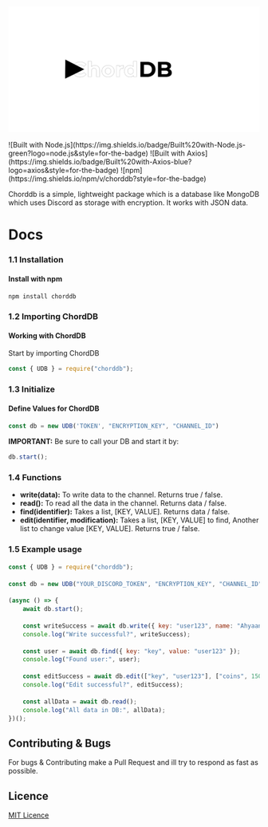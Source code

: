 <p align="center">
    <img src="https://raw.githubusercontent.com/imiakk/chorddb/refs/heads/main/assets/ChordDB%20logo.png">
</p>
![Built with Node.js](https://img.shields.io/badge/Built%20with-Node.js-green?logo=node.js&style=for-the-badge)
![Built with Axios](https://img.shields.io/badge/Built%20with-Axios-blue?logo=axios&style=for-the-badge)
![npm](https://img.shields.io/npm/v/chorddb?style=for-the-badge)
    
Chorddb is a simple, lightweight package which is a database like MongoDB which uses Discord as storage with encryption. It works with JSON data.

# Docs
### **1.1 Installation**
#### Install with npm
```
npm install chorddb
```

### **1.2 Importing ChordDB**
#### Working with ChordDB
Start by importing ChordDB
```js
const { UDB } = require("chorddb");
```

### **1.3 Initialize**
#### Define Values for ChordDB
```js
const db = new UDB('TOKEN', "ENCRYPTION_KEY", "CHANNEL_ID")
```
**IMPORTANT:** Be sure to call your DB and start it by:
```js
db.start();
```

### **1.4 Functions**
- **write(data):** To write data to the channel. Returns true / false.
- **read():** To read all the data in the channel. Returns data / false.
- **find(identifier):** Takes a list, [KEY, VALUE]. Returns data / false.
- **edit(identifier, modification):** Takes a list, [KEY, VALUE] to find, Another list to change value [KEY, VALUE]. Returns true / false.

### **1.5 Example usage**
```js
const { UDB } = require("chorddb");

const db = new UDB("YOUR_DISCORD_TOKEN", "ENCRYPTION_KEY", "CHANNEL_ID");

(async () => {
    await db.start();

    const writeSuccess = await db.write({ key: "user123", name: "Ahyaan", coins: 100 });
    console.log("Write successful?", writeSuccess);

    const user = await db.find({ key: "key", value: "user123" });
    console.log("Found user:", user);

    const editSuccess = await db.edit(["key", "user123"], ["coins", 150]);
    console.log("Edit successful?", editSuccess);

    const allData = await db.read();
    console.log("All data in DB:", allData);
})();
```

## Contributing & Bugs
For bugs & Contributing make a Pull Request and ill try to respond as fast as possible.

## Licence
[MIT Licence](LICENCE)
